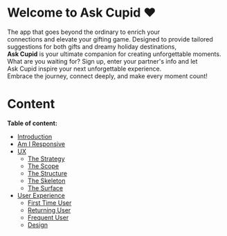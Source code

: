 # Welcome to Ask Cupid :heart:


<a id=introduction></a>

The app that goes beyond the ordinary to enrich your\
connections and elevate your gifting game. Designed to provide tailored\
suggestions for both gifts and dreamy holiday destinations,\
**Ask Cupid** is your ultimate companion for creating unforgettable moments.\
What are you waiting for? Sign up, enter your partner's info and let \
Ask Cupid inspire your next unforgettable experience.\
Embrace the journey, connect deeply, and make every moment count!


# Content

**Table of content:**

- [Introduction](#introduction)
- [Am I Responsive](#responsive)
- [UX](#ux)
  - [The Strategy](#the-strategy)
  - [The Scope](#the-scope)
  - [The Structure](#the-structure)
  - [The Skeleton](#the-skeleton)
  - [The Surface](#the-surface)
- [User Experience](#user-experience)
  - [First Time User](#first-time-user)
  - [Returning User](#returning-user)
  - [Frequent User](#frequent-user)
  - [Design](#design)


<a id=responsive></a>